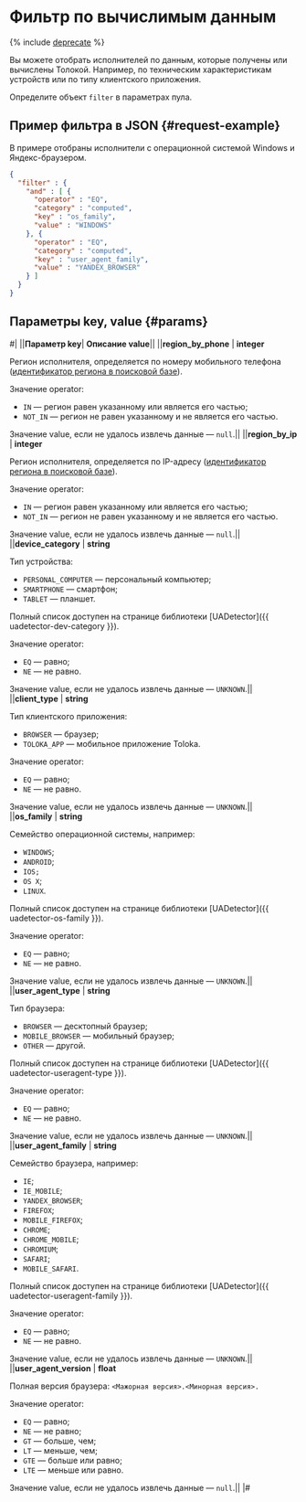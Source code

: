 # Фильтр по вычислимым данным

{% include [deprecate](../../_includes/deprecate.md) %}

Вы можете отобрать исполнителей по данным, которые получены или вычислены Толокой. Например, по техническим характеристикам устройств или по типу клиентского приложения.

Определите объект `filter` в параметрах пула.

## Пример фильтра в JSON {#request-example}

В примере отобраны исполнители с операционной системой Windows и Яндекс-браузером.

```json
{
  "filter" : {
    "and" : [ {
      "operator" : "EQ",
      "category" : "computed",
      "key" : "os_family",
      "value" : "WINDOWS"
    }, {
      "operator" : "EQ",
      "category" : "computed",
      "key" : "user_agent_family",
      "value" : "YANDEX_BROWSER"
    } ]
  }
}
```

## Параметры key, value {#params}

#|
||**Параметр key**| **Описание value**||
||**region_by_phone** | **integer**

Регион исполнителя, определяется по номеру мобильного телефона ([идентификатор региона в поисковой базе](regions.md)).

Значение operator:

- `IN` — регион равен указанному или является его частью;
- `NOT_IN` — регион не равен указанному и не является его частью.

Значение value, если не удалось извлечь данные — `null`.||
||**region_by_ip** | **integer**

Регион исполнителя, определяется по IP-адресу ([идентификатор региона в поисковой базе](regions.md)).

Значение operator:

- `IN` — регион равен указанному или является его частью;
- `NOT_IN` — регион не равен указанному и не является его частью.

Значение value, если не удалось извлечь данные — `null`.||
||**device_category** | **string**

Тип устройства:

- `PERSONAL_COMPUTER` — персональный компьютер;
- `SMARTPHONE` — смартфон;
- `TABLET` — планшет.

Полный список доступен на странице библиотеки [UADetector]({{ uadetector-dev-category }}).

Значение operator:

- `EQ` — равно;
- `NE` — не равно.

Значение value, если не удалось извлечь данные — `UNKNOWN`.||
||**client_type** | **string**

Тип клиентского приложения:

- `BROWSER` — браузер;
- `TOLOKA_APP` — мобильное приложение Toloka.

Значение operator:

- `EQ` — равно;
- `NE` — не равно.

Значение value, если не удалось извлечь данные — `UNKNOWN`.||
||**os_family** | **string**

Семейство операционной системы, например:

- `WINDOWS`;
- `ANDROID`;
- `IOS;`
- `OS X`;
- `LINUX`.

Полный список доступен на странице библиотеки [UADetector]({{ uadetector-os-family }}).

Значение operator:

- `EQ` — равно;
- `NE` — не равно.

Значение value, если не удалось извлечь данные — `UNKNOWN`.||
||**user_agent_type** | **string**

Тип браузера:

- `BROWSER` — десктопный браузер;
- `MOBILE_BROWSER` — мобильный браузер;
- `OTHER` — другой.

Полный список доступен на странице библиотеки [UADetector]({{ uadetector-useragent-type }}).

Значение operator:

- `EQ` — равно;
- `NE` — не равно.

Значение value, если не удалось извлечь данные — `UNKNOWN`.||
||**user_agent_family** | **string**

Семейство браузера, например:

- `IE`;
- `IE_MOBILE`;
- `YANDEX_BROWSER`;
- `FIREFOX`;
- `MOBILE_FIREFOX`;
- `CHROME`;
- `CHROME_MOBILE`;
- `CHROMIUM`;
- `SAFARI`;
- `MOBILE_SAFARI`.

Полный список доступен на странице библиотеки [UADetector]({{ uadetector-useragent-family }}).

Значение operator:

- `EQ` — равно;
- `NE` — не равно.

Значение value, если не удалось извлечь данные — `UNKNOWN`.||
||**user_agent_version** | **float**

Полная версия браузера: `<Мажорная версия>.<Минорная версия>.`

Значение operator:

- `EQ` — равно;
- `NE` — не равно;
- `GT` — больше, чем;
- `LT` — меньше, чем;
- `GTE` — больше или равно;
- `LTE` — меньше или равно.

Значение value, если не удалось извлечь данные — `null`.||
|#